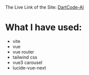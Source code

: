 The Live Link of the Site:
  [DartCode-AI](https://dartcode-ai-assignment.vercel.app/)

  
# What I have used:
* vite
* vue
* vue router
* tailwind css
* vue3 carousel
* lucide-vue-next 
